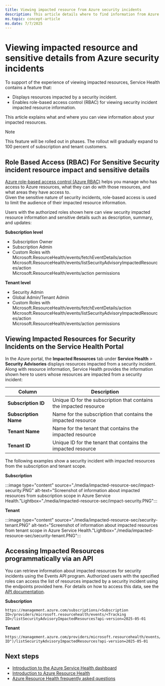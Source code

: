```yaml
---
title: Viewing impacted resource from Azure security incidents
description: This article details where to find information from Azure Service Health about how Azure security incidents impact your resources.
ms.topic: concept-article
ms.date: 7/7/2025
---
```


# Viewing impacted resource and sensitive details from Azure security incidents

To support of the experience of viewing impacted resources, Service Health contains a feature that:

- Displays resources impacted by a security incident.
- Enables role-based access control (RBAC) for viewing security incident impacted resource information.

This article explains what and where you can view information about your impacted resources.

>[!Note]
>This feature will be rolled out in phases. The rollout will gradually expand to 100 percent of subscription and tenant customers.

## Role Based Access (RBAC) For Sensitive Security incident resource impact and sensitive details

[Azure role-based access control (Azure RBAC)](/azure/role-based-access-control/overview) helps you manage who has access to Azure resources, what they can do with those resources, and what areas they have access to.<br> 
Given the sensitive nature of security incidents, role-based access is used to limit the audience of their impacted resource information. <!--
Along with resource information, Service Health provides the information shown here to users whose resources are impacted from a security incident: -->

Users with the authorized roles shown here can view security impacted resource information and sensitive details such as description, summary, and updates:

**Subscription level**
- Subscription Owner
- Subscription Admin
- Custom Roles with
  <br>Microsoft.ResourceHealth/events/fetchEventDetails/action <br>Microsoft.ResourceHealth/events/listSecurityAdvisoryImpactedResources/action <br>Microsoft.ResourceHealth/events/action permissions

**Tenant level**
- Security Admin
- Global Admin/Tenant Admin
- Custom Roles with <br>Microsoft.ResourceHealth/events/fetchEventDetails/action <br>Microsoft.ResourceHealth/events/listSecurityAdvisoryImpactedResources/action <br>Microsoft.ResourceHealth/events/action permissions
## Viewing Impacted Resources for Security Incidents on the Service Health Portal

In the Azure portal, the **Impacted Resources** tab under **Service Health** > **Security Advisories** displays resources impacted from a security incident. Along with resource information, Service Health provides the information shown here to users whose resources are impacted from a security incident:

|Column  |Description |
|---------|---------|
|**Subscription ID**|Unique ID for the subscription that contains the impacted resource|
|**Subscription Name**|Name for the subscription that contains the impacted resource|
|**Tenant Name**|Name for the tenant that contains the impacted resource|
|**Tenant ID**|Unique ID for the tenant that contains the impacted resource|

The following examples show a security incident with impacted resources from the subscription and tenant scope.

**Subscription**

:::image type="content" source="./media/impacted-resource-sec/impact-security.PNG" alt-text="Screenshot of information about impacted resources from subscription scope in Azure Service Health."Lightbox="./media/impacted-resource-sec/impact-security.PNG":::

**Tenant**

:::image type="content" source="./media/impacted-resource-sec/security-tenant.PNG" alt-text="Screenshot of information about impacted resources from tenant scope in Azure Service Health."Lightbox="./media/impacted-resource-sec/security-tenant.PNG":::


## Accessing Impacted Resources programmatically via an API

You can retrieve information about impacted resources for security incidents using the Events API program. Authorized users with the specified roles can access the list of resources impacted by a security incident using the endpoints provided here. For details on how to access this data, see the [API documentation](/rest/api/resourcehealth/2025-05-01/security-advisory-impacted-resources).

**Subscription**

```HTTP
https://management.azure.com/subscriptions/<Subscription ID>/providers/microsoft.resourcehealth/events/<Tracking ID>/listSecurityAdvisoryImpactedResources?api-version=2025-05-01
```

**Tenant**

```HTTP
https://management.azure.com/providers/microsoft.resourcehealth/events/("Tracking ID")/listSecurityAdvisoryImpactedResources?api-version=2025-05-01
```

## Next steps
- [Introduction to the Azure Service Health dashboard](service-health-overview.md)
- [Introduction to Azure Resource Health](resource-health-overview.md)
- [Azure Resource Health frequently asked questions](resource-health-faq.yml)
